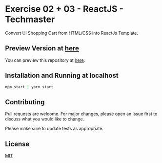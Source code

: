 # Exercise 02 + 03 - ReactJS - Techmaster

Convert UI Shopping Cart from HTML/CSS into ReactJs Template.

## Preview Version at [here](https://ex01-reactjs-tm.netlify.app)

You can preview this repository at [here](https://ex01-reactjs-tm.netlify.app).
## Installation and Running at localhost

```bash
npm start | yarn start
```

## Contributing
Pull requests are welcome. For major changes, please open an issue first to discuss what you would like to change.

Please make sure to update tests as appropriate.

## License
[MIT](https://choosealicense.com/licenses/mit/)